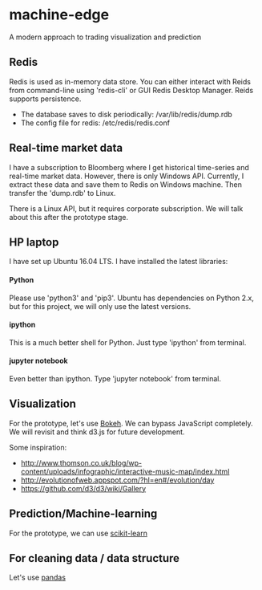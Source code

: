 # machine-edge
A modern approach to trading visualization and prediction

## Redis
Redis is used as in-memory data store. You can either interact with Reids from command-line using 'redis-cli' or GUI Redis Desktop Manager. Reids supports persistence. 
* The database saves to disk periodically: /var/lib/redis/dump.rdb
* The config file for redis: /etc/redis/redis.conf

## Real-time market data
I have a subscription to Bloomberg where I get historical time-series and real-time market data. However, there is only Windows API. Currently, I extract these data and save them to Redis on Windows machine. Then transfer the 'dump.rdb' to Linux.

There is a Linux API, but it requires corporate subscription. We will talk about this after the prototype stage.

## HP laptop
I have set up Ubuntu 16.04 LTS. I have installed the latest libraries:

#### Python
Please use 'python3' and 'pip3'. Ubuntu has dependencies on Python 2.x, but for this project, we will only use the latest versions.

#### ipython
This is a much better shell for Python. Just type 'ipython' from terminal.

#### jupyter notebook
Even better than ipython. Type 'jupyter notebook' from terminal.

## Visualization
For the prototype, let's use [Bokeh](http://bokeh.pydata.org/en/latest/). We can bypass JavaScript completely. We will revisit and think d3.js for future development.

Some inspiration:
* http://www.thomson.co.uk/blog/wp-content/uploads/infographic/interactive-music-map/index.html
* http://evolutionofweb.appspot.com/?hl=en#/evolution/day
* https://github.com/d3/d3/wiki/Gallery

## Prediction/Machine-learning
For the prototype, we can use [scikit-learn](http://scikit-learn.org/stable/)

## For cleaning data / data structure
Let's use [pandas](http://pandas.pydata.org/)
